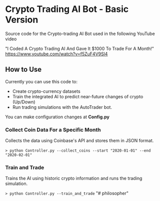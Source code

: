 # Crypto Trading AI Bot - Basic Version
Source code for the Crypto-trading AI Bot used in the following YouTube video

"I Coded A Crypto Trading AI And Gave It $1000 To Trade For A Month!"
https://www.youtube.com/watch?v=f5ZuF4V9Sl4

## How to Use
Currently you can use this code to:
 - Create crypto-currency datasets
 - Train the integrated AI to predict near-future changes of crypto (Up/Down)
 - Run trading simulations with the AutoTrader bot.

You can make configuration changes at <strong>Config.py</strong>

### Collect Coin Data For a Specific Month
Collects the data using Coinbase's API and stores them in JSON format. \
\
`> python Controller.py --collect_coins --start "2020-01-01" --end "2020-02-01" `

### Train and Trade
Trains the AI using historic crypto information and runs the trading simulation.

`> python Controller.py --train_and_trade`
"# philosopher" 
